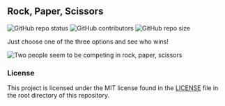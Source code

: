 ## Rock, Paper, Scissors

![GitHub repo status](https://img.shields.io/badge/status-archived-yellowgreen?style=flat)
![GitHub contributors](https://img.shields.io/github/contributors/sheikhartin/rock-paper-scissors)
![GitHub repo size](https://img.shields.io/github/repo-size/sheikhartin/rock-paper-scissors)

Just choose one of the three options and see who wins!

![Two people seem to be competing in rock, paper, scissors](https://media.giphy.com/media/J54y1LH5rBQw2Zziqa/giphy.gif)

### License

This project is licensed under the MIT license found in the [LICENSE](LICENSE) file in the root directory of this repository.
